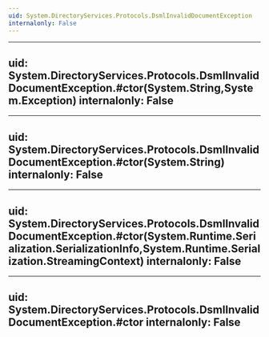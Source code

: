 ```yaml
---
uid: System.DirectoryServices.Protocols.DsmlInvalidDocumentException
internalonly: False
---
```


---
uid: System.DirectoryServices.Protocols.DsmlInvalidDocumentException.#ctor(System.String,System.Exception)
internalonly: False
---

---
uid: System.DirectoryServices.Protocols.DsmlInvalidDocumentException.#ctor(System.String)
internalonly: False
---

---
uid: System.DirectoryServices.Protocols.DsmlInvalidDocumentException.#ctor(System.Runtime.Serialization.SerializationInfo,System.Runtime.Serialization.StreamingContext)
internalonly: False
---

---
uid: System.DirectoryServices.Protocols.DsmlInvalidDocumentException.#ctor
internalonly: False
---
